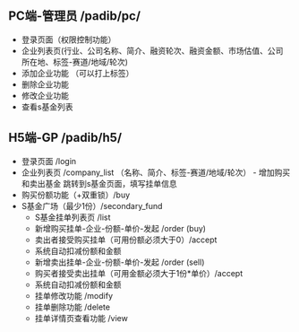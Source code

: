 ## PC端-管理员 /padib/pc/
- 登录页面（权限控制功能）
- 企业列表页(行业、公司名称、简介、融资轮次、融资金额、市场估值、公司所在地、标签-赛道/地域/轮次)
- 添加企业功能 （可以打上标签）
- 删除企业功能
- 修改企业功能
- 查看s基金列表
 
## H5端-GP /padib/h5/
- 登录页面 /login
- 企业列表页 /company_list （名称、简介、标签-赛道/地域/轮次） - 增加购买和卖出基金 跳转到s基金页面，填写挂单信息
- 购买份额功能（+双重锁）/buy
- S基金广场（最少1份）/secondary_fund
  - S基金挂单列表页 /list
  - 新增购买挂单-企业-份额-单价-发起 /order (buy)
  - 卖出者接受购买挂单（可用份额必须大于0）/accept
  - 系统自动扣减份额和金额
  - 新增卖出挂单-企业-份额-单价-发起 /order (sell)
  - 购买者接受卖出挂单（可用金额必须大于1份*单价）/accept
  - 系统自动扣减份额和金额
  - 挂单修改功能 /modify
  - 挂单删除功能 /delete
  - 挂单详情页查看功能 /view